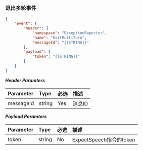 ### 退出多轮事件
```json
{
    "event": {
        "header": {
            "namespace": "ExceptionReporter",
            "name": "ExitMultiTurn",
            "messageId": "{{STRING}}"
        },
        "payload": {
            "token": "{{STRING}}"
        }
    }
}
```

***Header Paramters***

|    Parameter            |    Type        |    必选    |    描述                            |
|    :-------------------    |    :--------    |    :-----    |    :-----------------------------    |
|    messageId            |    string    |    Yes    |    消息ID                        |

***Payload Paramters***

|    Parameter                    |    Type        |    必选    |    描述                                    |
|    :---------------------------    |    :--------    |    :-----    |    :-----------------------------------    |
|    token                        |    string    |    No    |    ExpectSpeech指令的token    |